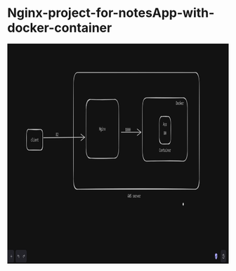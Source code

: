 # Nginx-project-for-notesApp-with-docker-container
<img src="Diagram.png" width="1100" height="500" >

